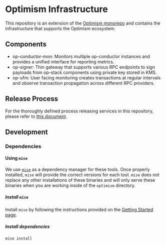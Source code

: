 # Optimism Infrastructure

This repository is an extension of the [Optimism monorepo](https://github.com/ethereum-optimism/optimism) and contains the infrastructure that supports the Optimism ecosystem.

## Components
- op-conductor-mon: Monitors multiple op-conductor instances and provides a unified interface for reporting metrics.
- op-signer: Thin gateway that supports various RPC endpoints to sign payloads from op-stack components using private key stored in KMS.
- op-ufm: User facing monitoring creates transactions at regular intervals and observe transaction propagation across different RPC providers.

## Release Process

For the thoroughly defined process releasing services in this repository, please refer to [this document](./RELEASE.md).

## Development

### Dependencies

#### Using `mise`

We use [`mise`](https://mise.jdx.dev/) as a dependency manager for these tools.
Once properly installed, `mise` will provide the correct versions for each tool. `mise` does not
replace any other installations of these binaries and will only serve these binaries when you are
working inside of the `optimism` directory.

##### Install `mise`

Install `mise` by following the instructions provided on the
[Getting Started page](https://mise.jdx.dev/getting-started.html#_1-install-mise-cli).

##### Install dependencies

```sh
mise install
```